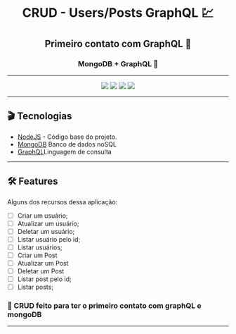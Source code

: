 <div align="center">
  <h1>CRUD - Users/Posts GraphQL 💹</h1>
</div>

<h2 align="center">Primeiro contato com GraphQL 💜</h2>
<h3 align="center">MongoDB + GraphQL 💚</h3>
<hr />

<div align="center">
  <img src="https://img.shields.io/badge/npm-8.1.2-green" />
  <img src="https://img.shields.io/badge/node-16.13.1-green" />
  <img src="https://img.shields.io/badge/graphql-16.3.0-blueviolet" />
  <img src="https://img.shields.io/badge/apolloServer-3.6.2-important" />
</div>
<hr/>

<h2> 🎬 Tecnologias</h2>
 
<ul>
  <li><a target="_blank" href="https://nodejs.org/pt-br/" >NodeJS</a> - Código base do projeto.</li>
  <li><a href="https://www.mongodb.com/">MongoDB</a> Banco de dados noSQL</li>
  <li><a href="https://graphcdn.io/">GraphQL</a>Linguagem de consulta</li>
</ul>

<hr/>

<h2> 🛠 Features</h2>

<p>Alguns dos recursos dessa aplicação:</p>

-   [ ] Criar um usuário;
-   [ ] Atualizar um usuário;
-   [ ] Deletar um usuário;
-   [ ] Listar usuário pelo id;
-   [ ] Listar usuários;
-   [ ] Criar um Post
-   [ ] Atualizar um Post
-   [ ] Deletar um Post
-   [ ] Listar post pelo id;
-   [ ] Listar posts;

<h3>🚨 CRUD feito para ter o primeiro contato com graphQL e mongoDB</h3>

<hr/>